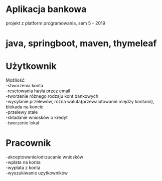 # Aplikacja bankowa 
projekt z platform programowania, sem 5 - 2019
# java, springboot, maven, thymeleaf

# Użytkownik  
Możliość:  
  -stworzenia konta  
  -resetowania hasła przez email  
  -tworzenie różnego rodzaju kont bankowych  
  -wysyłanie przelewów, różna waluta(przewalutowanie między kontami), blokada na koncie  
  -przelewy stałe  
  -składanie wniosków o kredyt  
  -tworzenie lokat  

# Pracownik
  -akceptowanie/odrzucanie wniosków  
  -wpłata na konta  
  -wypłata z konta  
  -wyszukiwanie użytkowników  
  

